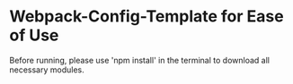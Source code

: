 # Webpack-Config-Template for Ease of Use

Before running, please use 'npm install' in the terminal to download all necessary modules.
